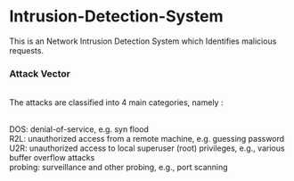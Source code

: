 # Intrusion-Detection-System
This is an Network Intrusion Detection System which Identifies malicious requests.

<h3>Attack Vector</h3>
<br>The attacks are classified into 4 main categories, namely :

<br>DOS: denial-of-service, e.g. syn flood
<br>R2L: unauthorized access from a remote machine, e.g. guessing password
<br>U2R: unauthorized access to local superuser (root) privileges, e.g., various buffer overflow attacks
<br>probing: surveillance and other probing, e.g., port scanning

